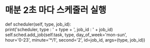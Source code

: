 # 매분 2초 마다 스케줄러 실행
def scheduler(self, type, job_id): <br>
    print('scheduler, type : ' + type + ', job_id : ' + job_id) 
	self.sched.add_job(self.task, type, day_of_week='mon-sun', \
                 hour='0-23', minute='*/1', second='2', id=job_id, args=(type, job_id))
